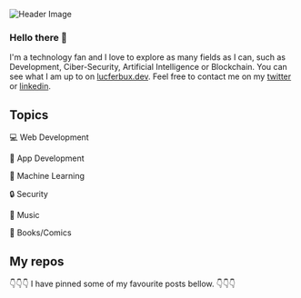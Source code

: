 
![Header Image](https://user-images.githubusercontent.com/16117276/87023452-04738e00-c1d8-11ea-8f07-3a7aa8a6a472.png)

### Hello there 👋

I'm a technology fan and I love to explore as many fields as I can, such as Development, Ciber-Security, Artificial Intelligence or Blockchain. You can see what I am up to on [lucferbux.dev](https://lucferbux.dev). Feel free to contact me on my [twitter](https://twitter.com/lucferbux) or [linkedin](https://www.linkedin.com/in/lucferbux/).


<!--
**lucferbux/lucferbux** is a ✨ _special_ ✨ repository because its `README.md` (this file) appears on your GitHub profile.-->

## Topics

💻 Web Development

📱 App Development

🧠 Machine Learning

🔒 Security

🎸 Music

📖 Books/Comics


## My repos

👇👇👇 I have pinned some  of my favourite posts bellow. 👇👇👇
